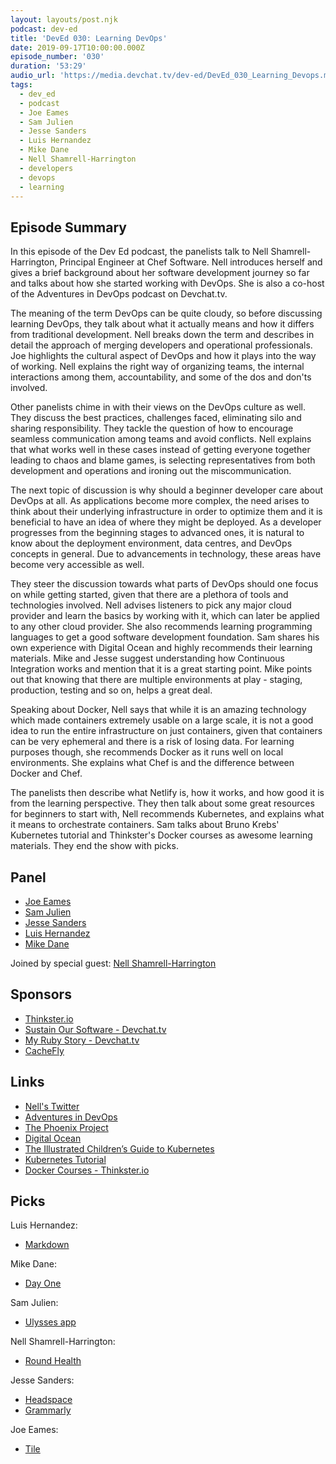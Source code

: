 ```yaml
---
layout: layouts/post.njk
podcast: dev-ed
title: 'DevEd 030: Learning DevOps'
date: 2019-09-17T10:00:00.000Z
episode_number: '030'
duration: '53:29'
audio_url: 'https://media.devchat.tv/dev-ed/DevEd_030_Learning_Devops.mp3'
tags:
  - dev_ed
  - podcast
  - Joe Eames
  - Sam Julien
  - Jesse Sanders
  - Luis Hernandez
  - Mike Dane
  - Nell Shamrell-Harrington
  - developers
  - devops
  - learning
---
```

## Episode Summary

In this episode of the Dev Ed podcast, the panelists talk to Nell Shamrell-Harrington, Principal Engineer at Chef Software. Nell introduces herself and gives a brief background about her software development journey so far and talks about how she started working with DevOps. She is also a co-host of the Adventures in DevOps podcast on Devchat.tv.

The meaning of the term DevOps can be quite cloudy, so before discussing learning DevOps, they talk about what it actually means and how it differs from traditional development. Nell breaks down the term and describes in detail the approach of merging developers and operational professionals. Joe highlights the cultural aspect of DevOps and how it plays into the way of working. Nell explains the right way of organizing teams, the internal interactions among them, accountability, and some of the dos and don'ts involved. 

Other panelists chime in with their views on the DevOps culture as well. They discuss the best practices, challenges faced, eliminating silo and sharing responsibility. They tackle the question of how to encourage seamless communication among teams and avoid conflicts. Nell explains that what works well in these cases instead of getting everyone together leading to chaos and blame games, is selecting representatives from both development and operations and ironing out the miscommunication.

The next topic of discussion is why should a beginner developer care about DevOps at all. As applications become more complex, the need arises to think about their underlying infrastructure in order to optimize them and it is beneficial to have an idea of where they might be deployed.  As a developer progresses from the beginning stages to advanced ones, it is natural to know about the deployment environment, data centres, and DevOps concepts in general. Due to advancements in technology, these areas have become very accessible as well.

They steer the discussion towards what parts of DevOps should one focus on while getting started, given that there are a plethora of tools and technologies involved. Nell advises listeners to pick any major cloud provider and learn the basics by working with it, which can later be applied to any other cloud provider.  She also recommends learning programming languages to get a good software development foundation. Sam shares his own experience with Digital Ocean and highly recommends their learning materials. Mike and Jesse suggest understanding how Continuous Integration works and mention that it is a great starting point. Mike points out that knowing that there are multiple environments at play - staging, production, testing and so on, helps a great deal.

Speaking about Docker, Nell says that while it is an amazing technology which made containers extremely usable on a large scale, it is not a good idea to run the entire infrastructure on just containers, given that containers can be very ephemeral and there is a risk of losing data. For learning purposes though, she recommends Docker as it runs well on local environments. She explains what Chef is and the difference between Docker and Chef. 

The panelists then describe what Netlify is, how it works, and how good it is from the learning perspective. They then talk about some great resources for beginners to start with, Nell recommends Kubernetes, and explains what it means to orchestrate containers. Sam talks about Bruno Krebs' Kubernetes tutorial and Thinkster's Docker courses as awesome learning materials. They end the show with picks.

## Panel

* [Joe Eames](https://thinkster.io/)
* [Sam Julien](https://twitter.com/samjulien?lang=en)
* [Jesse Sanders](http://briebug.com/)
* [Luis Hernandez](https://lambdaschool.com/about)
* [Mike Dane](https://www.mikedane.com/)

Joined by special guest: [Nell Shamrell-Harrington](https://www.linkedin.com/in/nellshamrell/)

## Sponsors

* [Thinkster.io](https://thinkster.io/)
* [Sustain Our Software - Devchat.tv](https://devchat.tv/sustain-our-software/)
* [My Ruby Story - Devchat.tv](https://devchat.tv/my-ruby-story/)
* [CacheFly](https://www.cachefly.com/)

## Links

* [Nell's Twitter](https://twitter.com/nellshamrell?ref_src=twsrc%5Egoogle%7Ctwcamp%5Eserp%7Ctwgr%5Eauthor)
* [Adventures in DevOps](https://devchat.tv/adventures-in-devops/)
* [The Phoenix Project](https://www.amazon.com/dp/0988262592/ref=asc_df_09882625925978937?tag=shopz0d-20&ascsubtag=shopzilla_mp_1299-20;15681953003269658181210070301008005&creative=395261&creativeASIN=0988262592&linkCode=asn)
* [Digital Ocean](https://www.digitalocean.com/)
* [The Illustrated Children’s Guide to Kubernetes](https://www.cncf.io/the-childrens-illustrated-guide-to-kubernetes/)
* [Kubernetes Tutorial](https://auth0.com/blog/kubernetes-tutorial-step-by-step-introduction-to-basic-concepts/)
* [Docker Courses - Thinkster.io](https://thinkster.io/topics/docker)

## Picks

Luis Hernandez:

* [Markdown](https://en.wikipedia.org/wiki/Markdown)

Mike Dane:

* [Day One](https://dayoneapp.com/)

Sam Julien:	

* [Ulysses app](https://ulysses.app)

Nell Shamrell-Harrington:

* [Round Health](https://apps.apple.com/us/app/round-health/id1059591124) 

Jesse Sanders:

* [Headspace](https://www.headspace.com/)
* [Grammarly](https://www.grammarly.com/)

Joe Eames:

* [Tile](https://www.amazon.com/Tile-Gen-Anything-Discontinued-Manufacturer/dp/B011HT9AL2)
